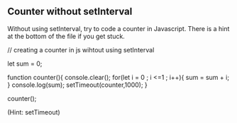 ## Counter without setInterval

Without using setInterval, try to code a counter in Javascript. There is a hint at the bottom of the file if you get stuck.



// creating a counter in js wihtout using setInterval

let sum = 0;

function counter(){
   console.clear();
   for(let i = 0 ; i <=1 ; i++){
    sum = sum + i;
  }
  console.log(sum);
  setTimeout(counter,1000);
}

counter();




































































(Hint: setTimeout)